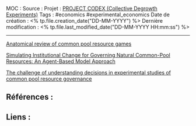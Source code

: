 MOC		: 
Source	: 
Projet	: [PROJECT CODEX (Collective Degrowth Experiments)](PROJECT%20CODEX%20(Collective%20Degrowth%20Experiments).md)
Tags	: #economics #experimental_economics
Date de création : <% tp.file.creation_date("DD-MM-YYYY") %>
Dernière modification : <% tp.file.last_modified_date("DD-MM-YYYY HH:mm:ss") %>

---
[Anatomical review of common pool resource games](https://www.researchgate.net/profile/Antoine-Malezieux-2/publication/384777591_An_Anatomical_Review_of_the_Common_Pool_Resource_game/links/67078b94dc91726ad3866e56/An-Anatomical-Review-of-the-Common-Pool-Resource-game.pdf)

[Simulating Institutional Change for Governing Natural Common-Pool Resources: An Agent-Based Model Approach](https://assets-eu.researchsquare.com/files/rs-4418999/v1/49e1dec8-f568-4fd6-b553-e1aaa78f60fd.pdf?c=1717002348)

[The challenge of understanding decisions in experimental studies of common pool resource governance](https://www.sciencedirect.com/science/article/pii/S0921800911000188?casa_token=gKsyCrQJkRQAAAAA:aTKW82oZ5y9p7d7JU0yAKp5NdR4AaR4IkcsqQpeJzlqhRPQ6PjQUo9YGyPRoGgjA2o1iA9k8Gg)
## Références : 



## Liens :